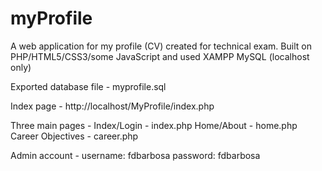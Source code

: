# myProfile

A web application for my profile (CV) created for technical exam.  Built on PHP/HTML5/CSS3/some JavaScript and used XAMPP MySQL (localhost only)

Exported database file - myprofile.sql

Index page - http://localhost/MyProfile/index.php

Three main pages -
   Index/Login - index.php
   Home/About - home.php
   Career Objectives - career.php

Admin account -
   username: fdbarbosa
   password: fdbarbosa
